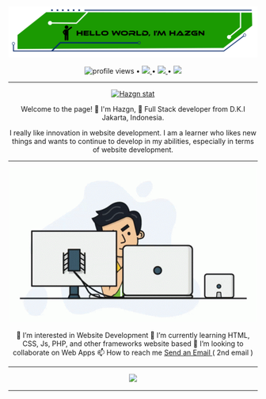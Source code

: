 [![img](./assets/img/header%20github.png)](https://github.com/hazgn)

<div align="center">
    <img src="https://gpvc.arturio.dev/hazgn" alt="profile views" /> •
    <a href="https://github.com/hazgn">
      <img src="https://img.shields.io/github/followers/hazgn?label=hazgn&style=social" /> 
    </a> •
    <a href="https://twitter.com/intent/follow?screen_name=hazgn_&tw_p=followbutton">
    <img src="https://img.shields.io/twitter/follow/hazgn_?label=%40hazgn_&style=social" />
    </a> •
    <a href="https://www.twitch.tv/hazgn">
    <img src="https://img.shields.io/twitch/status/hazgn?label=hazgn&style=social" />
    </a>
</div>

---

<div align="center">

[![Hazgn stat](https://github-readme-stats.vercel.app/api?username=hazgn&show_icons=true&theme=chartreuse-dark)](https://github.com/hazgn)

</div>

<div align="center">
Welcome to the page! 👋 I'm Hazgn, 👀 Full Stack developer from D.K.I Jakarta, Indonesia.

I really like innovation in website development. I am a learner who likes new things and wants to continue to develop in my abilities, especially in terms of website development.
</div>

---

<div align="center">

[![gif](./assets/gif/programmer.gif)](https://github.com/hazgn)
</div>


<div align="center">
👀 I’m interested in Website Development
🌱 I’m currently learning HTML, CSS, Js, PHP, and other frameworks website based
💞️ I’m looking to collaborate on Web Apps
📫 How to reach me <a href="mailto:hazgn7x@gmail.com">Send an Email </a>( 2nd email )

---

<img src="https://github-readme-stats.vercel.app/api/top-langs/?username=hazgn&layout=compact" />

</div>

---

<!-- source gif = https://tenor.com/view/programmer-gif-19019116 -->

<!-- -
HaZG8n/HaZG8n is a ✨ special ✨ repository because its `README.md` (this file) appears on your GitHub profile.
You can click the Preview link to take a look at your changes.
- -->
